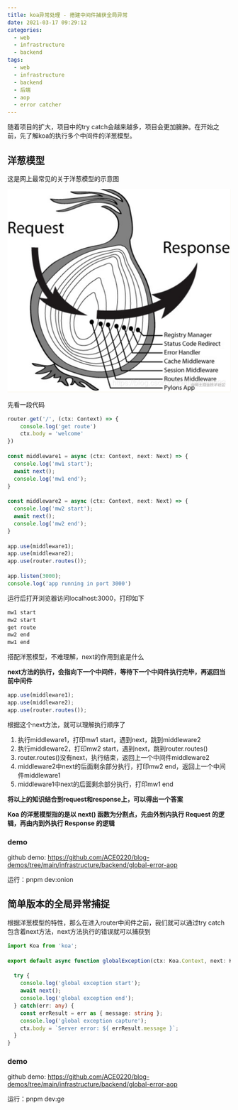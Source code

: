 ```yaml
---
title: koa异常处理 - 搭建中间件捕获全局异常
date: 2021-03-17 09:29:12
categories:
  - web
  - infrastructure
  - backend
tags:
  - web
  - infrastructure
  - backend
  - 后端
  - aop
  - error catcher
---
```


随着项目的扩大，项目中的try catch会越来越多，项目会更加臃肿。在开始之前，先了解koa的执行多个中间件的洋葱模型。

<!-- more -->


## 洋葱模型

这是网上最常见的关于洋葱模型的示意图

![](/pics/infrastructure/koa-req-res-model.png)

先看一段代码

```typescript
router.get('/', (ctx: Context) => {
    console.log('get route')
    ctx.body = 'welcome'
})

const middleware1 = async (ctx: Context, next: Next) => {
  console.log('mw1 start');
  await next();
  console.log('mw1 end');
}

const middleware2 = async (ctx: Context, next: Next) => {
  console.log('mw2 start');
  await next();
  console.log('mw2 end');
}

app.use(middleware1);
app.use(middleware2);
app.use(router.routes());

app.listen(3000);
console.log('app running in port 3000')
```

运行后打开浏览器访问localhost:3000，打印如下

```sh
mw1 start
mw2 start
get route
mw2 end
mw1 end
```

搭配洋葱模型，不难理解，next的作用到底是什么

**next方法的执行，会指向下一个中间件，等待下一个中间件执行完毕，再返回当前中间件**

```typescript
app.use(middleware1);
app.use(middleware2);
app.use(router.routes());
```

根据这个next方法，就可以理解执行顺序了

1. 执行middleware1，打印mw1 start，遇到next，跳到middleware2
2. 执行middleware2，打印mw2 start，遇到next，跳到router.routes()
3. router.routes()没有next，执行结束，返回上一个中间件middleware2
4. middleware2中next的后面剩余部分执行，打印mw2 end，返回上一个中间件middleware1
5. middleware1中next的后面剩余部分执行，打印mw1 end

**将以上的知识结合到request和response上，可以得出一个答案**

**Koa 的洋葱模型指的是以 next() 函数为分割点，先由外到内执行 Request 的逻辑，再由内到外执行 Response 的逻辑**

### demo

github demo: https://github.com/ACE0220/blog-demos/tree/main/infrastructure/backend/global-error-aop

运行：pnpm dev:onion

## 简单版本的全局异常捕捉

根据洋葱模型的特性，那么在进入router中间件之前，我们就可以通过try catch包含着next方法，next方法执行的错误就可以捕获到

```typescript
import Koa from 'koa';

export default async function globalException(ctx: Koa.Context, next: Koa.Next) {
  
  try {
    console.log('global exception start');
    await next();
    console.log('global exception end');
  } catch(err: any) {
    const errResult = err as { message: string };
    console.log('global exception capture');
    ctx.body = `Server error: ${ errResult.message }`;
  }
}
```

### demo

github demo: https://github.com/ACE0220/blog-demos/tree/main/infrastructure/backend/global-error-aop

运行：pnpm dev:ge
